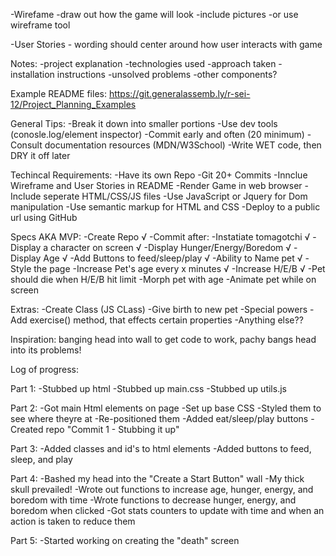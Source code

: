 -Wirefame
    -draw out how the game will look
    -include pictures
    -or use wireframe tool


-User Stories
    - wording should center around how user interacts with game


Notes:
    -project explanation
    -technologies used
    -approach taken
    -installation instructions
    -unsolved problems
    -other components?

Example README files:
    https://git.generalassemb.ly/r-sei-12/Project_Planning_Examples

General Tips:
    -Break it down into smaller portions
    -Use dev tools (conosle.log/element inspector)
    -Commit early and often (20 minimum)
    -Consult documentation resources (MDN/W3School)
    -Write WET code, then DRY it off later

Techincal Requirements:
    -Have its own Repo
    -Git 20+ Commits
    -Innclue Wireframe and User Stories in README
    -Render Game in web browser
    -Include seperate HTML/CSS/JS files
    -Use JavaScript or Jquery for Dom manipulation
    -Use semantic markup for HTML and CSS
    -Deploy to a public url using GitHub

Specs AKA MVP:
    -Create Repo  √
    -Commit after:
        -Instatiate tomagotchi √
        -Display a character on screen √
        -Display Hunger/Energy/Boredom √
        -Display Age √
        -Add Buttons to feed/sleep/play √
        -Ability to Name pet √
        -Style the page
        -Increase Pet's age every x minutes √
        -Increase H/E/B √
        -Pet should die when H/E/B hit limit
        -Morph pet with age
        -Animate pet while on screen

Extras:
    -Create Class (JS CLass)
    -Give birth to new pet
    -Special powers
    -Add exercise() method, that effects certain properties
    -Anything else??

Inspiration: banging head into wall to get code to work, pachy bangs head into its problems!

Log of progress:

Part 1:
    -Stubbed up html
    -Stubbed up main.css
    -Stubbed up utils.js

Part 2:
    -Got main Html elements on page
    -Set up base CSS
    -Styled them to see where theyre at
    -Re-positioned them
    -Added eat/sleep/play buttons
    -Created repo
"Commit 1 - Stubbing it up"

Part 3:
    -Added classes and id's to html elements
    -Added buttons to feed, sleep, and play


Part 4:
    -Bashed my head into the "Create a Start Button" wall
    -My thick skull prevailed!
    -Wrote out functions to increase age, hunger, energy, and boredom with time
    -Wrote functions to decrease hunger, energy, and boredom when clicked
    -Got stats counters to update with time and when an action is taken to reduce them

Part 5:
    -Started working on creating the "death" screen
    

